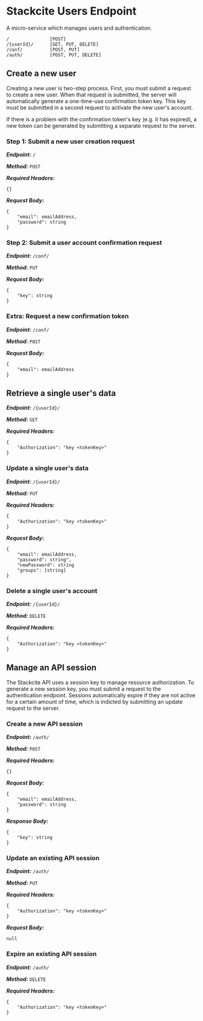 # Stackcite Users Endpoint

A micro-service which manages users and authentication.

```text
/               [POST]
/{userId}/      [GET, PUT, DELETE]
/conf/          [POST, PUT]
/auth/          [POST, PUT, DELETE]
```

## Create a new user

Creating a new user is two-step process. First, you must submit a request to
create a new user. When that request is submitted, the server will automatically
generate a one-time-use confirmation token key. This key must be submitted in a
second request to activate the new user's account.

If there is a problem with the confirmation token's key (e.g. it has expired),
a new token can be generated by submitting a separate request to the server.

### Step 1: Submit a new user creation request

***Endpoint:*** ``/``

***Method:*** ``POST``

***Required Headers:***
```text
{}
```

***Request Body:***
```text
{
    "email": emailAddress,
    "password": string
}
```

### Step 2: Submit a user account confirmation request

***Endpoint:*** ``/conf/``

***Method:*** ``PUT``

***Request Body:***
```text
{
    "key": string
}
```

### Extra: Request a new confirmation token

***Endpoint:*** ``/conf/``

***Method:*** ``POST``

***Request Body:***
```text
{
    "email": emailAddress
}
```

## Retrieve a single user's data

***Endpoint:*** ``/{userId}/``

***Method:*** ``GET``

***Required Headers:***
```text
{
    "Authorization": "key <tokenKey>"
}
```

### Update a single user's data

***Endpoint:*** ``/{userId}/``

***Method:*** ``PUT``

***Required Headers:***
```text
{
    "Authorization": "key <tokenKey>"
}
```

***Request Body:***
```text
{
    "email": emailAddress,
    "password": string",
    "newPassword": string
    "groups": [string]
}
```

### Delete a single user's account

***Endpoint:*** ``/{userId}/``

***Method:*** ``DELETE``

***Required Headers:***
```text
{
    "Authorization": "key <tokenKey>"
}
```

## Manage an API session

The Stackcite API uses a session key to manage resource authorization. To
generate a new session key, you must submit a request to the authentication
endpoint. Sessions automatically expire if they are not active for a certain
amount of time, which is indicted by submitting an update request to the
server.

### Create a new API session

***Endpoint:*** ``/auth/``

***Method:*** ``POST``

***Required Headers:***
```text
{}
```

***Request Body:***
```text
{
    "email": emailAddress,
    "password": string
}
```

***Response Body:***
```text
{
    "key": string
}
```

### Update an existing API session

***Endpoint:*** ``/auth/``

***Method:*** ``PUT``

***Required Headers:***
```text
{
    "Authorization": "key <tokenKey>"
}
```

***Request Body:***
```text
null
```

### Expire an existing API session

***Endpoint:*** ``/auth/``

***Method:*** ``DELETE``

***Required Headers:***
```text
{
    "Authorization": "key <tokenKey>"
}
```
